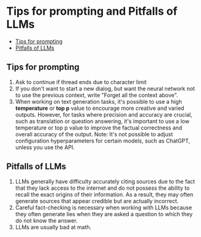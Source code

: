 # Tips for prompting and Pitfalls of LLMs

- [Tips for prompting](#tips-for-prompting)
- [Pitfalls of LLMs](#pitfalls-of-llms)

## Tips for prompting

1. Ask to continue if thread ends due to character limit
1. If you don't want to start a new dialog, but want the neural network not to use the previous context, write "Forget all the context above".
1. When working on text generation tasks, it's possible to use a high **temperature** or **top p** value to encourage more creative and varied outputs. However, for tasks where precision and accuracy are crucial, such as translation or question answering, it's important to use a low temperature or top p value to improve the factual correctness and overall accuracy of the output. Note: It's not possible to adjust configuration hyperparameters for certain models, such as ChatGPT, unless you use the API.

## Pitfalls of LLMs

1. LLMs generally have difficulty accurately citing sources due to the fact that they lack access to the internet and do not possess the ability to recall the exact origins of their information. As a result, they may often generate sources that appear credible but are actually incorrect.
1. Careful fact-checking is necessary when working with LLMs because they often generate lies when they are asked a question to which they do not know the answer.
1. LLMs are usually bad at math.
